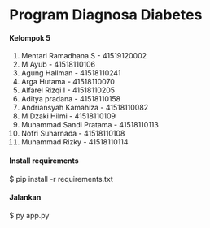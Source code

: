 # Program Diagnosa Diabetes
<h4>Kelompok 5</h4>

1. Mentari Ramadhana S - 41519120002
2. M Ayub - 41518110106
3. Agung Hallman - 41518110241
4. Arga Hutama - 41518110070
5. Alfarel Rizqi I - 41518110205
6. Aditya pradana - 41518110158
7. Andriansyah Kamahiza - 41518110082 
8. M Dzaki Hilmi - 41518110109
9. Muhammad Sandi Pratama - 41518110113
10. Nofri Suharnada - 41518110108
11. Muhammad Rizky - 41518110114

<h4>Install requirements</h4>
$ pip install -r requirements.txt

<h4>Jalankan</h4>
$ py app.py
